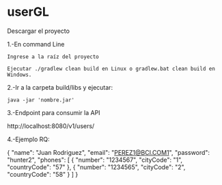 # userGL

Descargar el proyecto

1.-En command Line

    Ingrese a la raíz del proyecto
    
    Ejecutar ./gradlew clean build en Linux o gradlew.bat clean build en Windows.
    
2.-Ir a la carpeta build/libs y ejecutar:

    java -jar 'nombre.jar'
    

3.-Endpoint para consumir la API

  http://localhost:8080/v1/users/

4.-Ejemplo RQ:

  {
    "name": "Juan Rodriguez",
    "email": "PEREZ1@BCI.COM1",
    "password": "hunter2",
    "phones": [
      {
        "number": "1234567",
        "cityCode": "1",
        "countryCode": "57"
      },
      {
        "number": "1234565",
        "cityCode": "2",
        "countryCode": "58"
      }
      ]
  }
